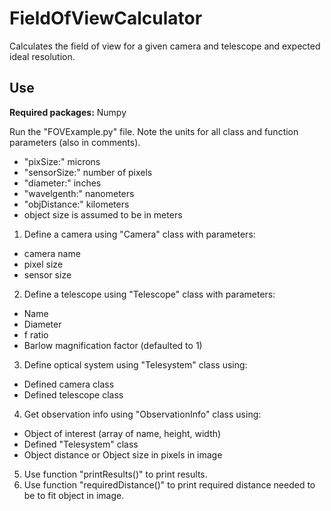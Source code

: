 # FieldOfViewCalculator
Calculates the field of view for a given camera and telescope and expected ideal resolution.

## Use

**Required packages:** Numpy

Run the "FOVExample.py" file. Note the units for all class and function parameters (also in comments).

- "pixSize:" microns
- "sensorSize:" number of pixels
- "diameter:" inches
- "wavelgenth:" nanometers
- "objDistance:" kilometers
- object size is assumed to be in meters

1. Define a camera using "Camera" class with parameters:
  - camera name
  - pixel size 
  - sensor size
2. Define a telescope using "Telescope" class with parameters:
  - Name
  - Diameter
  - f ratio
  - Barlow magnification factor (defaulted to 1)
3. Define optical system using "Telesystem" class using:
  - Defined camera class
  - Defined telescope class
4. Get observation info using "ObservationInfo" class using:
  - Object of interest (array of name, height, width)
  - Defined "Telesystem" class
  - Object distance or Object size in pixels in image
5. Use function "printResults()" to print results.
6. Use function "requiredDistance()" to print required distance needed to be to fit object in image.
